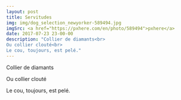 ```yaml
---
layout: post
title: Servitudes
img: img/dog_selection_newyorker-589494.jpg
imgSrc: <a href="https://pxhere.com/en/photo/589494">pxhere</a>
date: 2017-07-23 23-00-00
description: "Collier de diamants<br>
Ou collier clouté<br>
Le cou, toujours, est pelé."
---
```

Collier de diamants

Ou collier clouté

Le cou, toujours, est pelé.
